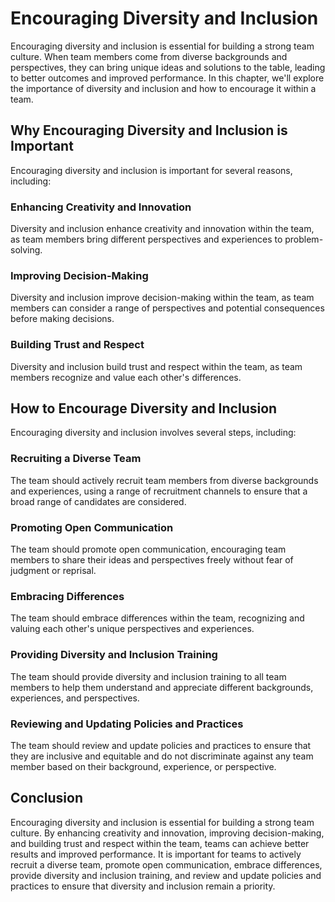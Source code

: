 # Encouraging Diversity and Inclusion

Encouraging diversity and inclusion is essential for building a strong team culture. When team members come from diverse backgrounds and perspectives, they can bring unique ideas and solutions to the table, leading to better outcomes and improved performance. In this chapter, we'll explore the importance of diversity and inclusion and how to encourage it within a team.

## Why Encouraging Diversity and Inclusion is Important

Encouraging diversity and inclusion is important for several reasons, including:

### Enhancing Creativity and Innovation

Diversity and inclusion enhance creativity and innovation within the team, as team members bring different perspectives and experiences to problem-solving.

### Improving Decision-Making

Diversity and inclusion improve decision-making within the team, as team members can consider a range of perspectives and potential consequences before making decisions.

### Building Trust and Respect

Diversity and inclusion build trust and respect within the team, as team members recognize and value each other's differences.

## How to Encourage Diversity and Inclusion

Encouraging diversity and inclusion involves several steps, including:

### Recruiting a Diverse Team

The team should actively recruit team members from diverse backgrounds and experiences, using a range of recruitment channels to ensure that a broad range of candidates are considered.

### Promoting Open Communication

The team should promote open communication, encouraging team members to share their ideas and perspectives freely without fear of judgment or reprisal.

### Embracing Differences

The team should embrace differences within the team, recognizing and valuing each other's unique perspectives and experiences.

### Providing Diversity and Inclusion Training

The team should provide diversity and inclusion training to all team members to help them understand and appreciate different backgrounds, experiences, and perspectives.

### Reviewing and Updating Policies and Practices

The team should review and update policies and practices to ensure that they are inclusive and equitable and do not discriminate against any team member based on their background, experience, or perspective.

## Conclusion

Encouraging diversity and inclusion is essential for building a strong team culture. By enhancing creativity and innovation, improving decision-making, and building trust and respect within the team, teams can achieve better results and improved performance. It is important for teams to actively recruit a diverse team, promote open communication, embrace differences, provide diversity and inclusion training, and review and update policies and practices to ensure that diversity and inclusion remain a priority.
